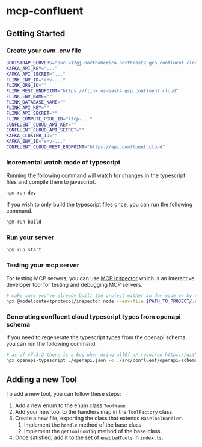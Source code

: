 # mcp-confluent

## Getting Started

### Create your own .env file

```bash
BOOTSTRAP_SERVERS="pkc-v12gj.northamerica-northeast2.gcp.confluent.cloud:9092"
KAFKA_API_KEY="..."
KAFKA_API_SECRET="..."
FLINK_ENV_ID="env-..."
FLINK_ORG_ID=""
FLINK_REST_ENDPOINT="https://flink.us-east4.gcp.confluent.cloud"
FLINK_ENV_NAME=""
FLINK_DATABASE_NAME=""
FLINK_API_KEY=""
FLINK_API_SECRET=""
FLINK_COMPUTE_POOL_ID="lfcp-..."
CONFLUENT_CLOUD_API_KEY=""
CONFLUENT_CLOUD_API_SECRET=""
KAFKA_CLUSTER_ID=""
KAFKA_ENV_ID="env-..."
CONFLUENT_CLOUD_REST_ENDPOINT="https://api.confluent.cloud"
```

### Incremental watch mode of typescript

Running the following command will watch for changes in the typescript files and compile them to javascript.

```bash
npm run dev
```

If you wish to only build the typescript files once, you can run the following command.

```bash
npm run build
```

### Run your server

```bash
npm run start
```

### Testing your mcp server

For testing MCP servers, you can use [MCP Inspector](https://modelcontextprotocol.io/docs/tools/inspector) which is an interactive developer tool for testing and debugging MCP servers.

```bash
# make sure you've already built the project either in dev mode or by running npm run build
npx @modelcontextprotocol/inspector node --env-file $PATH_TO_PROJECT/.env /$PATH_TO_PROJECT/dist/index.js
```

### Generating confluent cloud typescript types from openapi schema

If you need to regenerate the typescript types from the openapi schema, you can run the following command.

```bash
# as of v7.5.2 there is a bug when using allOf w/ required https://github.com/openapi-ts/openapi-typescript/issues/1474. need --empty-objects-unknown flag to avoid it
npx openapi-typescript ./openapi.json -o ./src/confluent/openapi-schema.d.ts --empty-objects-unknown
```

## Adding a new Tool

To add a new tool, you can follow these steps:

1. Add a new enum to the enum class `ToolName`
2. Add your new tool to the handlers map in the `ToolFactory` class.
3. Create a new file, exporting the class that extends `BaseToolHandler`.
   1. Implement the `handle` method of the base class.
   2. Implement the `getToolConfig` method of the base class.
4. Once satisfied, add it to the set of `enabledTools` in `index.ts`.